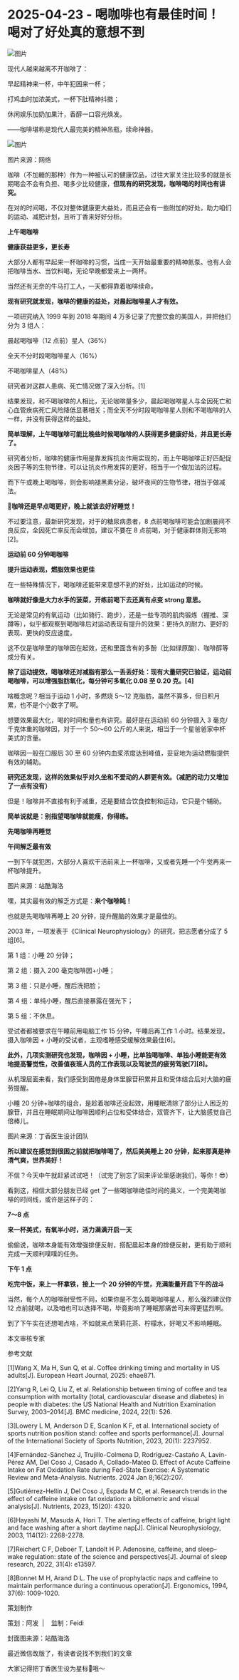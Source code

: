 # 2025-04-23 - 喝咖啡也有最佳时间！喝对了好处真的意想不到

![图片](https://mmbiz.qpic.cn/sz_mmbiz_jpg/Pvr3FasqXd56Fx3PsK3KSmwdibPxnj2DcRYSGekxX1VgBevBfZh9JibCgiabFwYrlUhdM0vrU6vGjrzdxuUZb0iccw/640?wx_fmt=jpeg&from=appmsg&tp=webp&wxfrom=5&wx_lazy=1)

现代人越来越离不开咖啡了：

早起精神来一杯，中午犯困来一杯；

打鸡血时加浓美式，一杯下肚精神抖擞；

休闲娱乐加奶加果汁，香醇一口容光焕发。

——咖啡堪称是现代人最完美的精神吊瓶，续命神器。

![图片](https://mmbiz.qpic.cn/sz_mmbiz_png/Pvr3FasqXd56Fx3PsK3KSmwdibPxnj2DcKJHpJE6k6Dgvib8I3cYDaELnDebhCnL2yZe77ibNrNdEaGa5oYEw3ajQ/640?wx_fmt=png&from=appmsg&tp=webp&wxfrom=5&wx_lazy=1)

图片来源：网络 

咖啡（不加糖的那种）作为一种被认可的健康饮品，过往大家关注比较多的就是长期喝会不会有负担、喝多少比较健康，**但现有的研究发现，咖啡喝的时间也有讲究。**

在对的时间喝，不仅对整体健康更大益处，而且还会有一些附加的好处，助力咱们的运动、减肥计划，且听丁香来好好分析。

**上午喝咖啡**

**健康获益更多，更长寿**

大部分人都有早起来一杯咖啡的习惯，当成一天开始最重要的精神氮泵。也有人会把咖啡当水、当饮料喝，无论早晚都爱来上一两杯。

当然还有无奈的牛马打工人，一天都得靠着咖啡续命。


**现有研究就发现，咖啡的健康的益处，对晨起咖啡星人才有效。**

一项研究纳入 1999 年到 2018 年期间 4 万多记录了完整饮食的美国人，并把他们分为 3 组人：

晨起喝咖啡（12 点前）星人（36%）

全天不分时段喝咖啡星人（16%）

不喝咖啡星人（48%）

研究者对这群人患病、死亡情况做了深入分析。[1]

结果发现，和不喝咖啡的人相比，无论咖啡量多少，晨起喝咖啡星人与全因死亡和心血管疾病死亡风险降低显著相关；而全天不分时段喝咖啡星人则和不喝咖啡的人一样，并没有获得这样的益处。

**简单理解，上午喝咖啡可能比晚些时候喝咖啡的人获得更多健康好处，并且更长寿了。**

研究者分析，咖啡的健康作用是靠发挥抗炎作用实现的，而上午喝咖啡正好匹配促炎因子等的生物节律，可以让抗炎作用发挥的更好，相当于一个做加法的过程。

而下午或晚上喝咖啡，则会影响褪黑素分泌，破坏夜间的生物节律，相当于做减法。


**🤔咖啡还是早点喝更好，晚上就该去好好睡觉！**

不过要注意，最新研究发现，对于的糖尿病患者，8 点前喝咖啡可能会加剧晨间不良反应，全因死亡率反而会增加，建议不要在 8 点前喝，对于健康群体则无影响[2]。

**运动前 60 分钟喝咖啡**

**提升运动表现，燃脂效果也更佳**

在一些特殊情况下，喝咖啡还能带来意想不到的好处，比如运动的时候。

**咖啡就好像是大力水手的菠菜，开练前喝下去还真有点变 strong 意思。**

无论是常见的有氧运动（比如骑行、跑步），还是一些专项的肌肉锻炼（握推、深蹲等），似乎都观察到喝咖啡后对运动表现有提升的效果：更持久的耐力、更好的表现、更快的反应速度。

这不仅是咖啡里的咖啡因在起效，还和里面含有的多酚（比如绿原酸）、咖啡醇等成分有关。

**除了运动提效，喝咖啡还对减脂有那么一丢丢好处：现有大量研究已验证，运动前喝咖啡，可以增强脂肪氧化，每分钟可多氧化 0.08 至 0.20 克。[4]**

啥概念呢？相当于运动 1 小时，多燃烧 5～12 克脂肪，虽然不算多，但日积月累，也不是个小数字了啊。


想要效果最大化，喝的时间和量也有讲究。最好是在运动前 60 分钟摄入 3 毫克/千克体重的咖啡因，对于一个 50～60 公斤的人来说，相当于一个星爸爸家中杯美式的含量。

咖啡因一般在口服后 30 至 60 分钟内血浆浓度达到峰值，妥妥地为运动燃脂提供有效的辅助。

**研究还发现，这样的效果似乎对久坐和不爱动的人群更有效。（减肥的动力又增加了一点有没有）**

但是！咖啡并不直接有利于减重，还是要结合饮食控制和运动，它只是个辅助。

**简单说就是：别指望喝咖啡就能瘦，你得练。**

**先喝咖啡再睡觉**

**午间解乏最有效**

一到下午就犯困，大部分人喜欢干活前来上一杯咖啡，又或者先睡一个午觉再来一杯咖啡提升。


图片来源：站酷海洛

嘿，其实最有效的解乏方式是：**来个咖啡盹！**

也就是先喝咖啡再睡上 20 分钟，提升醒脑的效果才是最佳的。

2003 年，一项发表于《Clinical Neurophysiology》的研究，把志愿者分成了 5 组[6]。

第 1 组：小睡 20 分钟；

第 2 组：摄入 200 毫克咖啡因+小睡；

第 3 组：只是小睡，醒后洗把脸；

第 4 组：单纯小睡，醒后直接暴露在强光下；

第 5 组：不休息。

受试者都被要求在午睡前用电脑工作 15 分钟，午睡后再工作 1 小时。结果发现，摄入咖啡因 + 小睡的受试者，主观嗜睡感受缓解效果最佳[6]。

**此外，几项实测研究也发现，咖啡因 + 小睡，比单独喝咖啡、单独小睡能更有效地提高警觉性，改善值夜班人员的工作表现以及驾驶员的疲劳驾驶[7][8]。**

从机理层面来看，我们感受到困倦是身体里腺苷积累并且和受体结合后对大脑的疲劳提醒。

小睡 20 分钟+咖啡的组合，是趁着咖啡还没起效，用睡眠清除了部分让人困乏的腺苷，并且在睡眠期间让咖啡因顺利占位和受体结合，双管齐下，让大脑感觉自己倍棒儿。


图片来源：丁香医生设计团队

**所以建议在感觉到很困之前就把咖啡喝了，然后美美睡上 20 分钟，起来那真是神清气爽，世界美好！**

不信？今天中午就赶紧试试吧！（试完了别忘了回来评论里感谢我们，等你！😎）

看到这，相信大部分朋友已经 get 了一些喝咖啡绝佳时间的奥义，一个完美喝咖啡的时间线，或许是这样子的：

**7～8 点**

**来一杯美式，有氧半小时，活力满满开启一天**

偷偷说，咖啡本身能有效增强排便反射，搭配晨起本身的排便反射，更有助于顺利完成一天顺利噗噗的任务。

**下午 1 点**

**吃完中饭，来上一杯拿铁，接上一个 20 分钟的午觉，充满能量开启下午的战斗**

当然，每个人的咖啡耐受性不同，如果你是不怎么能喝咖啡星人，那么强烈建议你 12 点前就喝，以及咱也可以选择不喝，毕竟影响了睡眠那痛苦可来得更猛烈啊。

到了下午实在还想喝点啥，不如就来点茉莉花茶、柠檬水，好喝又不影响睡眠。

本文审核专家


参考文献

[1]Wang X, Ma H, Sun Q, et al. Coffee drinking timing and mortality in US adults[J]. European Heart Journal, 2025: ehae871.

[2]Yang R, Lei Q, Liu Z, et al. Relationship between timing of coffee and tea consumption with mortality (total, cardiovascular disease and diabetes) in people with diabetes: the US National Health and Nutrition Examination Survey, 2003–2014[J]. BMC medicine, 2024, 22(1): 526.

[3]Lowery L M, Anderson D E, Scanlon K F, et al. International society of sports nutrition position stand: coffee and sports performance[J]. Journal of the International Society of Sports Nutrition, 2023, 20(1): 2237952.

[4]Fernández-Sánchez J, Trujillo-Colmena D, Rodríguez-Castaño A, Lavín-Pérez AM, Del Coso J, Casado A, Collado-Mateo D. Effect of Acute Caffeine Intake on Fat Oxidation Rate during Fed-State Exercise: A Systematic Review and Meta-Analysis. Nutrients. 2024 Jan 8;16(2):207.

[5]Gutiérrez-Hellín J, Del Coso J, Espada M C, et al. Research trends in the effect of caffeine intake on fat oxidation: a bibliometric and visual analysis[J]. Nutrients, 2023, 15(20): 4320.

[6]Hayashi M, Masuda A, Hori T. The alerting effects of caffeine, bright light and face washing after a short daytime nap[J]. Clinical Neurophysiology, 2003, 114(12): 2268-2278.

[7]Reichert C F, Deboer T, Landolt H P. Adenosine, caffeine, and sleep–wake regulation: state of the science and perspectives[J]. Journal of sleep research, 2022, 31(4): e13597.

[8]Bonnet M H, Arand D L. The use of prophylactic naps and caffeine to maintain performance during a continuous operation[J]. Ergonomics, 1994, 37(6): 1009-1020.

策划制作

策划：阿发  |    监制：Feidi

封面图来源：站酷海洛

最近微信改版了，有读者说找不到我们的文章

大家记得把丁香医生设为星标🌟哦～

